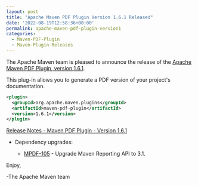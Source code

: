```yaml
---
layout: post
title: "Apache Maven PDF Plugin Version 1.6.1 Released"
date: '2022-08-19T12:58:36+00:00'
permalink: apache-maven-pdf-plugin-version1
categories:
  - Maven-PDF-Plugin
  - Maven-Plugin-Releases
---
```

The Apache Maven team is pleased to announce the release of the
[Apache Maven PDF Plugin, version 1.6.1](https://maven.apache.org/plugins/maven-pdf-plugin/).

This plug-in allows you to generate a PDF version of your project's
documentation.

```xml
<plugin>
  <groupId>org.apache.maven.plugins</groupId>
  <artifactId>maven-pdf-plugin</artifactId>
  <version>1.6.1</version>
</plugin>
```

[Release Notes - Maven PDF Plugin - Version 1.6.1](https://issues.apache.org/jira/secure/ReleaseNote.jspa?projectId=12317620&version=12352204)


* Dependency upgrades:

    * [MPDF-105](https://issues.apache.org/jira/browse/MPDF-105) - Upgrade Maven Reporting API to 3.1.

Enjoy,

-The Apache Maven team
